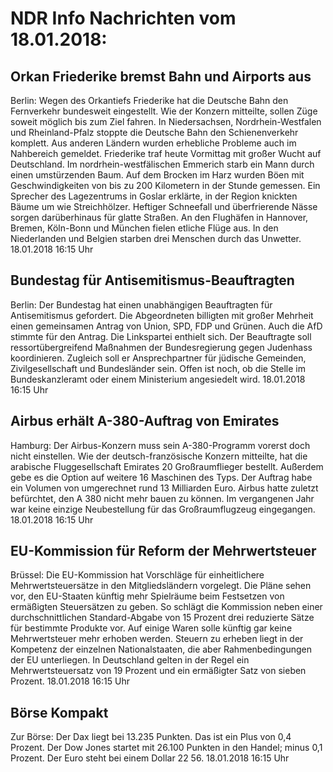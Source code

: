 # NDR Info Nachrichten vom 18.01.2018:


## Orkan Friederike bremst Bahn und Airports aus
Berlin: Wegen des Orkantiefs Friederike hat die Deutsche Bahn den Fernverkehr bundesweit eingestellt. Wie der Konzern mitteilte, sollen Züge soweit möglich bis zum Ziel fahren. In Niedersachsen, Nordrhein-Westfalen und Rheinland-Pfalz stoppte die Deutsche Bahn den Schienenverkehr komplett. Aus anderen Ländern wurden erhebliche Probleme auch im Nahbereich gemeldet. Friederike traf heute Vormittag mit großer Wucht auf Deutschland. Im nordrhein-westfälischen Emmerich starb ein Mann durch einen umstürzenden Baum. Auf dem Brocken im Harz wurden Böen mit Geschwindigkeiten von bis zu 200 Kilometern in der Stunde gemessen. Ein Sprecher des Lagezentrums in Goslar erklärte, in der Region knickten Bäume um wie Streichhölzer. Heftiger Schneefall und überfrierende Nässe sorgen darüberhinaus für glatte Straßen. An den Flughäfen in Hannover, Bremen, Köln-Bonn und München fielen etliche Flüge aus. In den Niederlanden und Belgien starben drei Menschen durch das Unwetter. 18.01.2018 16:15 Uhr 

## Bundestag für Antisemitismus-Beauftragten
Berlin: Der Bundestag hat einen unabhängigen Beauftragten für Antisemitismus gefordert. Die Abgeordneten billigten mit großer Mehrheit einen gemeinsamen Antrag von Union, SPD, FDP und Grünen. Auch die AfD stimmte für den Antrag. Die Linkspartei enthielt sich. Der Beauftragte soll ressortübergreifend Maßnahmen der Bundesregierung gegen Judenhass koordinieren. Zugleich soll er Ansprechpartner für jüdische Gemeinden, Zivilgesellschaft und Bundesländer sein. Offen ist noch, ob die Stelle im Bundeskanzleramt oder einem Ministerium angesiedelt wird. 18.01.2018 16:15 Uhr 

## Airbus erhält A-380-Auftrag von Emirates
Hamburg: Der Airbus-Konzern muss sein A-380-Programm vorerst doch nicht einstellen. Wie der deutsch-französische Konzern mitteilte, hat die arabische Fluggesellschaft Emirates 20 Großraumflieger bestellt. Außerdem gebe es die Option auf weitere 16 Maschinen des Typs. Der Auftrag habe ein Volumen von umgerechnet rund 13 Milliarden Euro. Airbus hatte zuletzt befürchtet, den A 380 nicht mehr bauen zu können. Im vergangenen Jahr war keine einzige Neubestellung für das Großraumflugzeug eingegangen. 18.01.2018 16:15 Uhr 

## EU-Kommission für Reform der Mehrwertsteuer
Brüssel: Die EU-Kommission hat Vorschläge für einheitlichere Mehrwertsteuersätze in den Mitgliedsländern vorgelegt. Die Pläne sehen vor, den EU-Staaten künftig mehr Spielräume beim Festsetzen von ermäßigten Steuersätzen zu geben. So schlägt die Kommission neben einer durchschnittlichen Standard-Abgabe von 15 Prozent drei reduzierte Sätze für bestimmte Produkte vor. Auf einige Waren solle künftig gar keine Mehrwertsteuer mehr erhoben werden. Steuern zu erheben liegt in der Kompetenz der einzelnen Nationalstaaten, die aber Rahmenbedingungen der EU unterliegen. In Deutschland gelten in der Regel ein Mehrwertsteuersatz von 19 Prozent und ein ermäßigter Satz von sieben Prozent. 18.01.2018 16:15 Uhr 

## Börse Kompakt
Zur Börse: Der Dax liegt bei 13.235 Punkten. Das ist ein Plus von 0,4 Prozent. Der Dow Jones startet mit 26.100 Punkten in den Handel; minus 0,1 Prozent. Der Euro steht bei einem Dollar 22 56. 18.01.2018 16:15 Uhr 
